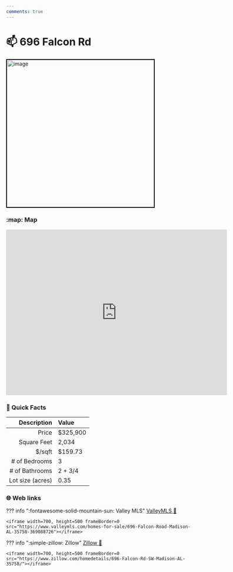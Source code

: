 ```yaml
---
comments: true
---
```


# 📫 696 Falcon Rd

<img
    src="https://photos.zillowstatic.com/fp/4d113607b31755fc02472f5c444e4a02-uncropped_scaled_within_1536_1152.webp" 
    alt="image" 
    width="400" 
    style="border:2px solid black">

### :map: Map

<iframe src="https://www.google.com/maps/embed?pb=!1m18!1m12!1m3!1d3279.608512658006!2d-86.70801752293491!3d34.71505298244047!2m3!1f0!2f0!3f0!3m2!1i1024!2i768!4f13.1!3m3!1m2!1s0x88626f2693cc64bf%3A0xffd62f967e0ce8bf!2s696%20Falcon%20Rd%2C%20Madison%2C%20AL%2035758!5e0!3m2!1sen!2sus!4v1717103450571!5m2!1sen!2sus" width="600" height="450" style="border:0;" allowfullscreen="" loading="lazy" referrerpolicy="no-referrer-when-downgrade"></iframe>

### :open_file_folder: Quick Facts

| Description       | Value |
| ----------------: | :---- |
| Price             | $325,900 |
| Square Feet       | 2,034 |
| $/sqft            | $159.73 |
| # of Bedrooms     | 3 |
| # of Bathrooms    | 2 + 3/4 |
| Lot size (acres)  | 0.35 |

### :globe_with_meridians: Web links

??? info ":fontawesome-solid-mountain-sun:  Valley MLS"
    [ValleyMLS 	:link:](https://www.valleymls.com/homes-for-sale/696-Falcon-Road-Madison-AL-35758-369088726)

    <iframe width=700, height=500 frameBorder=0 src="https://www.valleymls.com/homes-for-sale/696-Falcon-Road-Madison-AL-35758-369088726"></iframe>

??? info ":simple-zillow:  Zillow"
    [Zillow :link:](https://www.zillow.com/homedetails/696-Falcon-Rd-SW-Madison-AL-35758/)

    <iframe width=700, height=500 frameBorder=0 src="https://www.zillow.com/homedetails/696-Falcon-Rd-SW-Madison-AL-35758/"></iframe>